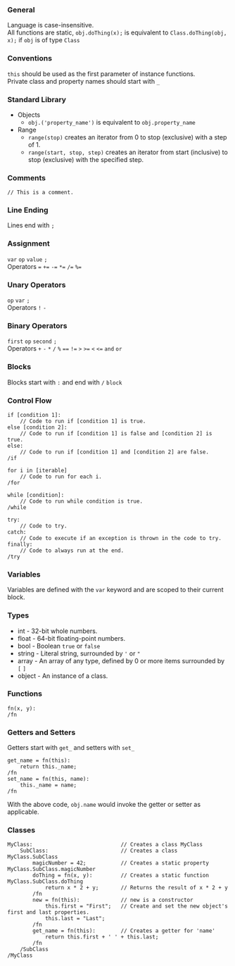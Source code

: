 ### General
Language is case-insensitive.  
All functions are static, `obj.doThing(x);` is equivalent to `Class.doThing(obj, x);` if `obj` is of type `Class`
### Conventions
`this` should be used as the first parameter of instance functions.  
Private class and property names should start with `_`
### Standard Library
* Objects
	* `obj.('property_name')` is equivalent to `obj.property_name`
* Range
	* `range(stop)` creates an iterator from 0 to stop (exclusive) with a step of 1.
	* `range(start, stop, step)` creates an iterator from start (inclusive) to stop (exclusive) with the specified step.

### Comments
`// This is a comment.`
### Line Ending
Lines end with `;`
### Assignment
`var` `op` `value` `;`  
Operators `=` `+=` `-=` `*=` `/=` `%=`
### Unary Operators
`op` `var` `;`  
Operators `!` `-`
### Binary Operators
`first` `op` `second` `;`  
Operators `+` `-` `*` `/` `%` `==` `!=` `>` `>=` `<` `<=` `and` `or`
### Blocks
Blocks start with `:` and end with `/` `block`
### Control Flow
```
if [condition 1]:
	// Code to run if [condition 1] is true.
else [condition 2]:
	// Code to run if [condition 1] is false and [condition 2] is true.
else:
	// Code to run if [condition 1] and [condition 2] are false.
/if
```
```
for i in [iterable]
	// Code to run for each i.
/for
```
```
while [condition]:
	// Code to run while condition is true.
/while
```
```
try:
	// Code to try.
catch:
	// Code to execute if an exception is thrown in the code to try.
finally:
	// Code to always run at the end.
/try
```
### Variables
Variables are defined with the `var` keyword and are scoped to their current block.
### Types
* int - 32-bit whole numbers.
* float - 64-bit floating-point numbers.
* bool - Boolean `true` or `false`
* string - Literal string, surrounded by `'` or `"`
* array - An array of any type, defined by 0 or more items surrounded by `[` `]`
* object - An instance of a class.

### Functions
```
fn(x, y):
/fn
```
### Getters and Setters
Getters start with `get_` and setters with `set_`
```
get_name = fn(this):
	return this._name;
/fn
set_name = fn(this, name):
	this._name = name;
/fn
```
With the above code, `obj.name` would invoke the getter or setter as applicable.
### Classes
```
MyClass:							// Creates a class MyClass
	SubClass:						// Creates a class MyClass.SubClass
		magicNumber = 42;			// Creates a static property MyClass.SubClass.magicNumber
		doThing = fn(x, y):			// Creates a static function MyClass.SubClass.doThing
			return x * 2 + y;		// Returns the result of x * 2 + y
		/fn
		new = fn(this):				// new is a constructor
			this.first = "First";	// Create and set the new object's first and last properties.
			this.last = "Last";
		/fn
		get_name = fn(this):		// Creates a getter for 'name'
			return this.first + ' ' + this.last;
		/fn
	/SubClass
/MyClass
```
